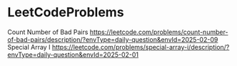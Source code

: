 # LeetCodeProblems
Count Number of Bad Pairs  https://leetcode.com/problems/count-number-of-bad-pairs/description/?envType=daily-question&envId=2025-02-09
Special Array I     https://leetcode.com/problems/special-array-i/description/?envType=daily-question&envId=2025-02-01
